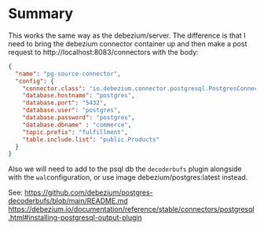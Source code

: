 # Summary
This works the same way as the debezium/server. The difference is that I need to bring the debezium connector container up and then make a post request to http://localhost:8083/connectors with the body:
```json
{
  "name": "pg-source-connector",
  "config": {
    "connector.class": "io.debezium.connector.postgresql.PostgresConnector", 
    "database.hostname": "postgres", 
    "database.port": "5432", 
    "database.user": "postgres", 
    "database.password": "postgres", 
    "database.dbname" : "commerce", 
    "topic.prefix": "fulfillment", 
    "table.include.list": "public.Products" 
  }
}
```

Also we will need to add to the psql db the ```decoderbufs``` plugin alongside with the ```wal```configuration, or use image debezium/postgres:latest instead.

See:
https://github.com/debezium/postgres-decoderbufs/blob/main/README.md
https://debezium.io/documentation/reference/stable/connectors/postgresql.html#installing-postgresql-output-plugin
